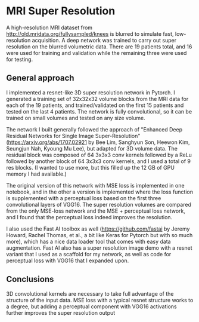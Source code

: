 # MRI Super Resolution

A high-resolution MRI dataset from http://old.mridata.org/fullysampled/knees is blurred to simulate fast, low-resolution acquisition. A deep network was trained to carry out super resolution on the blurred volumetric data. There are 19 patients total, and 16 were used for training and validation while the remaining three were used for testing.

## General approach

I implemented a resnet-like 3D super resolution network in Pytorch. I generated a training set of 32x32x32 volume blocks from the MRI data for each of the 19 patients, and trained/validated on the first 15 patients and tested on the last 4 patients. The network is fully convolutional, so it can be trained on small volumes and tested on any size volume.

The network I built generally followed the approach of "Enhanced Deep Residual Networks for Single Image Super-Resolution" (https://arxiv.org/abs/1707.02921 by Bee Lim, Sanghyun Son, Heewon Kim, Seungjun Nah, Kyoung Mu Lee), but adapted for 3D volume data. The residual block was composed of 64 3x3x3 conv kernels followed by a ReLu followed by another block of 64 3x3x3 conv kernels, and I used a total of 9 res blocks. (I wanted to use more, but this filled up the 12 GB of GPU memory I had available.) 

The original version of this network with MSE loss is implemented in one notebook, and in the other a version is implemented where the loss function is supplemented with a perceptual loss based on the first three convolutional layers of VGG16. The super resolution volumes are compared from the only MSE-loss network and the MSE + perceptual loss network, and I found that the perceptual loss indeed improves the resolution.

I also used the Fast AI toolbox as well (https://github.com/fastai by Jeremy Howard, Rachel Thomas, et al., a bit like Keras for Pytorch but with so much more), which has a nice data loader tool that comes with easy data augmentation. Fast AI also has a super resolution image demo with a resnet variant that I used as a scaffold for my network, as well as code for perceptual loss with VGG16 that I expanded upon.

## Conclusions

3D convolutional kernels are necessary to take full advantage of the structure of the input data. MSE loss with a typical resnet structure works to a degree, but adding a perceptual component with VGG16 activations further improves the super resolution output

